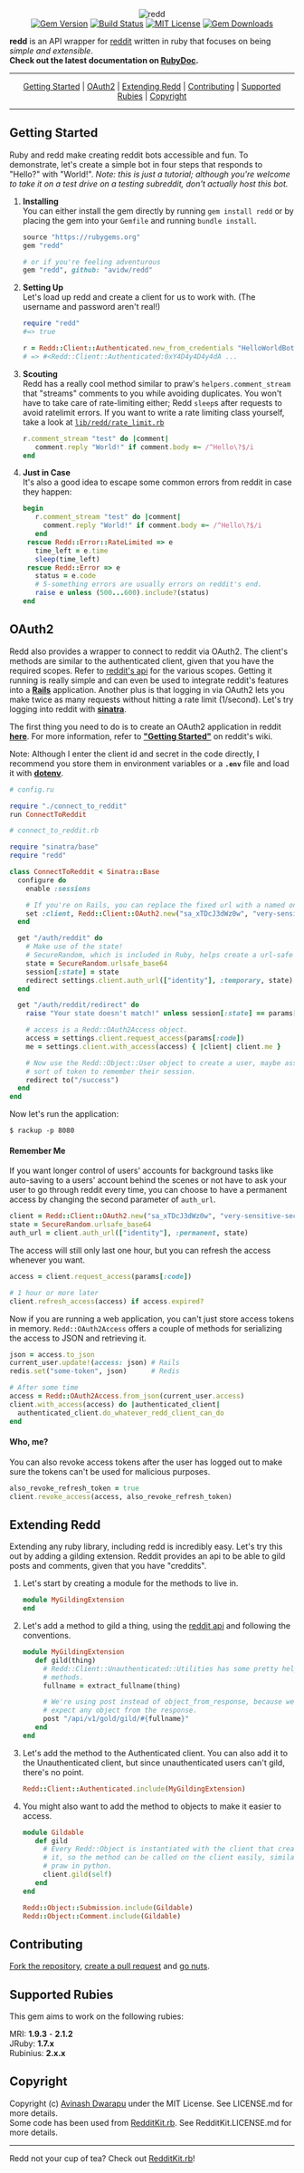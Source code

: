 <p align="center">
  <img src="https://i.imgur.com/2JfE4M1.png" alt="redd"><br>
  <a href="https://rubygems.org/gems/redd"><img src="http://img.shields.io/gem/v/redd.svg?style=flat-square" alt="Gem Version"></a>
  <a href="https://travis-ci.org/avidw/redd"><img src="http://img.shields.io/travis/avidw/redd.svg?style=flat-square" alt="Build Status"></a>
  <a href="https://rubygems.org/gems/redd"><img src="http://img.shields.io/badge/license-MIT-blue.svg?style=flat-square" alt="MIT License"></a>
  <a href="https://rubygems.org/gems/redd"><img src="http://img.shields.io/gem/dt/redd.svg?style=flat-square" alt="Gem Downloads"></a>
</p>

**redd** is an API wrapper for [reddit](http://reddit.com/dev/api) written in ruby that focuses on being *simple and extensible*.  
**Check out the latest documentation on [RubyDoc](http://rubydoc.info/github/avidw/redd/master/frames).**

---

<p align="center">
  <a href="#getting-started">Getting Started</a> |
  <a href="#oauth2">OAuth2</a> |
  <a href="#extending-redd">Extending Redd</a> |
  <a href="#contributing">Contributing</a> |
  <a href="#supported-rubies">Supported Rubies</a> |
  <a href="#copyright">Copyright</a>
</p>

---

## Getting Started
Ruby and redd make creating reddit bots accessible and fun. To demonstrate, let's create a simple bot in four steps that responds to "Hello?" with "World!". *Note: this is just a tutorial; although you're welcome to take it on a test drive on a testing subreddit, don't actually host this bot.*

1. **Installing**  
   You can either install the gem directly by running `gem install redd` or by placing the gem into your `Gemfile` and running `bundle install`.

   ```ruby
   source "https://rubygems.org"
   gem "redd"
   
   # or if you're feeling adventurous
   gem "redd", github: "avidw/redd"
   ```

2. **Setting Up**  
   Let's load up redd and create a client for us to work with. (The username and password aren't real!)

   ```ruby
   require "redd"
   #=> true
   
   r = Redd::Client::Authenticated.new_from_credentials "HelloWorldBot", "hunter2", user_agent: "HelloWorldBot v1.0 by /u/you"
   # => #<Redd::Client::Authenticated:0xY4D4y4D4y4dA ...
   ```

3. **Scouting**  
   Redd has a really cool method similar to praw's `helpers.comment_stream` that "streams" comments to you while avoiding duplicates. You won't have to take care of rate-limiting either; Redd `sleep`s after requests to avoid ratelimit errors. If you want to write a rate limiting class yourself, take a look at [`lib/redd/rate_limit.rb`](https://github.com/avidw/redd/blob/master/lib/redd/rate_limit.rb#L2-L23)

   ```ruby
   r.comment_stream "test" do |comment|
      comment.reply "World!" if comment.body =~ /^Hello\?$/i
   end
   ```

4. **Just in Case**  
   It's also a good idea to escape some common errors from reddit in case they happen:

   ```ruby
   begin
      r.comment_stream "test" do |comment|
        comment.reply "World!" if comment.body =~ /^Hello\?$/i
      end
    rescue Redd::Error::RateLimited => e
      time_left = e.time
      sleep(time_left)
    rescue Redd::Error => e
      status = e.code
      # 5-something errors are usually errors on reddit's end.
      raise e unless (500...600).include?(status)
   end
   ```

## OAuth2
Redd also provides a wrapper to connect to reddit via OAuth2. The client's methods are similar to the authenticated client, given that you have the required scopes. Refer to [reddit's api](https://www.reddit.com/dev/api/oauth) for the various scopes. Getting it running is really simple and can even be used to integrate reddit's features into a [**Rails**](https://github.com/rails/rails) application. Another plus is that logging in via OAuth2 lets you make twice as many requests without hitting a rate limit (1/second). Let's try logging into reddit with [**sinatra**](http://www.sinatrarb.com/).

The first thing you need to do is to create an OAuth2 application in reddit [**here**](https://ssl.reddit.com/prefs/apps). For more information, refer to [**"Getting Started"**](https://github.com/reddit/reddit/wiki/OAuth2#getting-started) on reddit's wiki. 

Note: Although I enter the client id and secret in the code directly, I recommend you store them in environment variables or a **`.env`** file and load it with [**dotenv**](https://github.com/bkeepers/dotenv).

```ruby
# config.ru

require "./connect_to_reddit"
run ConnectToReddit
```

```ruby
# connect_to_reddit.rb

require "sinatra/base"
require "redd"

class ConnectToReddit < Sinatra::Base
  configure do
    enable :sessions

    # If you're on Rails, you can replace the fixed url with a named one (e.g. redirect_url).
    set :client, Redd::Client::OAuth2.new("sa_xTDcJ3dWz0w", "very-sensitive-secret", "http://localhost:8080/auth/reddit/redirect")
  end

  get "/auth/reddit" do
    # Make use of the state!
    # SecureRandom, which is included in Ruby, helps create a url-safe random string.
    state = SecureRandom.urlsafe_base64
    session[:state] = state
    redirect settings.client.auth_url(["identity"], :temporary, state)
  end

  get "/auth/reddit/redirect" do
    raise "Your state doesn't match!" unless session[:state] == params[:state]

    # access is a Redd::OAuth2Access object.
    access = settings.client.request_access(params[:code])
    me = settings.client.with_access(access) { |client| client.me }

    # Now use the Redd::Object::User object to create a user, maybe assign some
    # sort of token to remember their session.
    redirect to("/success")
  end
end
```

Now let's run the application:

```shell
$ rackup -p 8080
```

#### Remember Me
If you want longer control of users' accounts for background tasks like auto-saving to a users' account behind the scenes or not have to ask your user to go through reddit every time, you can choose to have a permanent access by changing the second parameter of `auth_url`.

```ruby
client = Redd::Client::OAuth2.new("sa_xTDcJ3dWz0w", "very-sensitive-secret", "http://localhost:8080/auth/reddit/redirect")
state = SecureRandom.urlsafe_base64
auth_url = client.auth_url(["identity"], :permanent, state)
```

The access will still only last one hour, but you can refresh the access whenever you want.

```ruby
access = client.request_access(params[:code])

# 1 hour or more later
client.refresh_access(access) if access.expired?
```

Now if you are running a web application, you can't just store access tokens in memory. `Redd::OAuth2Access` offers a couple of methods for serializing the access to JSON and retrieving it.

```ruby
json = access.to_json
current_user.update!(access: json) # Rails
redis.set("some-token", json)      # Redis

# After some time
access = Redd::OAuth2Access.from_json(current_user.access)
client.with_access(access) do |authenticated_client|
  authenticated_client.do_whatever_redd_client_can_do
end
```

#### Who, me?
You can also revoke access tokens after the user has logged out to make sure the tokens can't be used for malicious purposes.

```ruby
also_revoke_refresh_token = true
client.revoke_access(access, also_revoke_refresh_token)
```

## Extending Redd
Extending any ruby library, including redd is incredibly easy. Let's try this out by adding a gilding extension. Reddit provides an api to be able to gild posts and comments, given that you have "creddits".

1. Let's start by creating a module for the methods to live in.

   ```ruby
   module MyGildingExtension
   end
   ```

2. Let's add a method to gild a thing, using the [reddit api](http://www.reddit.com/dev/api#section_gold) and following the conventions.

   ```ruby
   module MyGildingExtension
      def gild(thing)
        # Redd::Client::Unauthenticated::Utilities has some pretty helpful
        # methods.
        fullname = extract_fullname(thing)

        # We're using post instead of object_from_response, because we don't
        # expect any object from the response.
        post "/api/v1/gold/gild/#{fullname}"
      end
   end
   ```

3. Let's add the method to the Authenticated client. You can also add it to the Unauthenticated client, but since unauthenticated users can't gild, there's no point.

   ```ruby
   Redd::Client::Authenticated.include(MyGildingExtension)
   ```

4. You might also want to add the method to objects to make it easier to access.

   ```ruby
   module Gildable
      def gild
        # Every Redd::Object is instantiated with the client that created
        # it, so the method can be called on the client easily, similar to
        # praw in python.
        client.gild(self)
      end
   end

   Redd::Object::Submission.include(Gildable)
   Redd::Object::Comment.include(Gildable)
   ```

## Contributing
[Fork the repository](https://github.com/avidw/redd/fork), [create a pull request](https://github.com/avidw/redd/compare) and [go nuts](https://i.imgur.com/lz7hOlC.jpg).

## Supported Rubies
This gem aims to work on the following rubies:

MRI: **1.9.3** - **2.1.2**  
JRuby: **1.7.x**  
Rubinius: **2.x.x**

## Copyright
Copyright (c) [Avinash Dwarapu](http://github.com/avidw) under the MIT License. See LICENSE.md for more details.  
Some code has been used from [RedditKit.rb](http://github.com/samsymons/RedditKit.rb). See RedditKit.LICENSE.md for more details.

---

Redd not your cup of tea? Check out [RedditKit.rb](http://github.com/samsymons/RedditKit.rb)!

